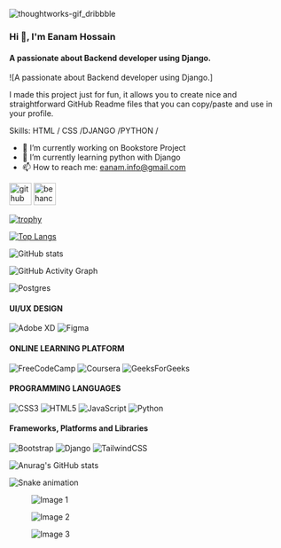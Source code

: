 ![thoughtworks-gif_dribbble](https://user-images.githubusercontent.com/53260058/200557467-74558a7c-fd5e-4ec2-a34c-27edd2efb9a9.gif)
### Hi 👋, I'm Eanam Hossain
#### A passionate about Backend developer using Django.
![A passionate about Backend developer using Django.]

I made this project just for fun, it allows you to create nice and straightforward GitHub Readme files that you can copy/paste and use in your profile.

Skills:  HTML / CSS /DJANGO /PYTHON / 

- 🔭 I’m currently working on Bookstore Project 
- 🌱 I’m currently learning  python with Django 
- 📫 How to reach me: eanam.info@gmail.com 


[<img src='https://cdn.jsdelivr.net/npm/simple-icons@3.0.1/icons/github.svg' alt='github' height='40' weight='400'>](https://github.com/eanamhossain)  [<img src='https://cdn.jsdelivr.net/npm/simple-icons@3.0.1/icons/behance.svg' alt='behance' height='40'>](https://www.behance.net/eanamhossain96)  

[![trophy](https://github-profile-trophy.vercel.app/?username=eanamhossain)](https://github.com/ryo-ma/github-profile-trophy)

[![Top Langs](https://github-readme-stats.vercel.app/api/top-langs/?username=eanamhossain)](https://github.com/anuraghazra/github-readme-stats)

![GitHub stats](https://github-readme-stats.vercel.app/api?username=eanamhossain&show_icons=true)  

![GitHub Activity Graph](https://activity-graph.herokuapp.com/graph?username=eanamhossain)  

![Postgres](https://img.shields.io/badge/postgres-%23316192.svg?style=for-the-badge&logo=postgresql&logoColor=white)
#### UI/UX DESIGN
![Adobe XD](https://img.shields.io/badge/Adobe%20XD-470137?style=for-the-badge&logo=Adobe%20XD&logoColor=#FF61F6)
![Figma](https://img.shields.io/badge/figma-%23F24E1E.svg?style=for-the-badge&logo=figma&logoColor=white)

#### ONLINE LEARNING PLATFORM
![FreeCodeCamp](https://img.shields.io/badge/Freecodecamp-%23123.svg?&style=for-the-badge&logo=freecodecamp&logoColor=green)
![Coursera](https://img.shields.io/badge/Coursera-%230056D2.svg?style=for-the-badge&logo=Coursera&logoColor=white)
![GeeksForGeeks](https://img.shields.io/badge/GeeksforGeeks-gray?style=for-the-badge&logo=geeksforgeeks&logoColor=35914c)

#### PROGRAMMING LANGUAGES
![CSS3](https://img.shields.io/badge/css3-%231572B6.svg?style=for-the-badge&logo=css3&logoColor=white)
![HTML5](https://img.shields.io/badge/html5-%23E34F26.svg?style=for-the-badge&logo=html5&logoColor=white)
![JavaScript](https://img.shields.io/badge/javascript-%23323330.svg?style=for-the-badge&logo=javascript&logoColor=%23F7DF1E)
![Python](https://img.shields.io/badge/python-3670A0?style=for-the-badge&logo=python&logoColor=ffdd54)

#### Frameworks, Platforms and Libraries
![Bootstrap](https://img.shields.io/badge/bootstrap-%23563D7C.svg?style=for-the-badge&logo=bootstrap&logoColor=white)
![Django](https://img.shields.io/badge/django-%23092E20.svg?style=for-the-badge&logo=django&logoColor=white)
![TailwindCSS](https://img.shields.io/badge/tailwindcss-%2338B2AC.svg?style=for-the-badge&logo=tailwind-css&logoColor=white)

![Anurag's GitHub stats](https://github-readme-stats.vercel.app/api?username=eanamhossaina&show_icons=true&theme=radical)

![Snake animation](https://github.com/thepiyushmalhotra/thepiyushmalhotra/blob/output/github-contribution-grid-snake.svg)


<div class=”gallery”>
  <figure class=”gallery__item gallery__item--1">
    <img src=" https://www.figma.com/proto/7CnGnO8RNPdEU2guk0h0Xc/Corporate-Website?node-id=6%3A121 " class="gallery__img" alt="Image 1">
  </figure>
  <figure class="gallery__item gallery__item--2">
    <img src="img/image-2.jpg" class="gallery__img" alt="Image 2">
  </figure>
  <figure class="gallery__item gallery__item--3">
    <img src="img/image-3.jpg" class="gallery__img" alt="Image 3">
  </figure>
</div>







